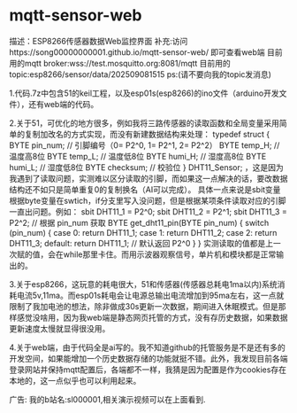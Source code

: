 # mqtt-sensor-web
描述：ESP8266传感器数据Web监控界面
补充:访问https://song00000000001.github.io/mqtt-sensor-web/
    即可查看web端
    目前用的mqtt broker:wss://test.mosquitto.org:8081/mqtt
    目前用的topic:esp8266/sensor/data/202509081515
ps:(请不要向我的topic发消息)

1.代码.7z中包含51的keil工程，以及esp01s(esp8266)的ino文件（arduino开发文件），还有web端的代码。

2.关于51，可优化的地方很多，例如我将三路传感器的读取函数和全局变量采用简单的复制加改名的方式实现，而没有新建数据结构来处理：
typedef struct {
    BYTE pin_num;       // 引脚编号（0= P2^0, 1= P2^1, 2= P2^2）
    BYTE temp_H;        // 温度高8位
    BYTE temp_L;        // 温度低8位
    BYTE humi_H;        // 湿度高8位
    BYTE humi_L;        // 湿度低8位
    BYTE checksum;      // 校验位
} DHT11_Sensor;
，这是因为我遇到了读取问题，实测难以区分读取的引脚，而如果这一点解决的话，要改数据结构还不如只是简单重复0的复制换名（AI可以完成）。
具体一点来说是sbit变量根据byte变量在swtich，if分支里写入没问题，但是根据某项条件读取对应的引脚一直出问题。例如：
sbit DHT11_1 = P2^0;
sbit DHT11_2 = P2^1;
sbit DHT11_3 = P2^2;
// 根据 pin_num 获取
BYTE get_dht11_pin(BYTE pin_num) {
    switch (pin_num) {
        case 0: return DHT11_1;
        case 1: return DHT11_2;
        case 2: return DHT11_3;
        default: return DHT11_1; // 默认返回 P2^0
    }
}
实测读取的值都是上一次赋的值，会在while那里卡住。而用示波器观察信号，单片机和模块都是正常输出的。

3.关于esp8266，这玩意的耗电很大，51和传感器(传感器总耗电1ma以内)系统消耗电流5v,11ma。而esp01s耗电会让电源总输出电流增加到95ma左右，这一点就限制了我加电池的想法，除非做成30s更新一次数据，期间进入休眠模式。但是那样感觉没啥用，因为我web端是静态网页托管的方式，没有存历史数据，如果数据更新速度太慢就显得很没用。

4.关于web端，由于代码全是ai写的。我不知道github的托管服务是不是还有多的开发空间，如果能增加一个历史数据存储的功能就挺不错。此外，我发现目前各端登录网站并保持mqtt配置后，各端都不一样，我猜是因为配置是作为cookies存在本地的，这一点似乎也可以利用起来。

广告:
我的b站名:sl000001,相关演示视频可以在上面看到.

